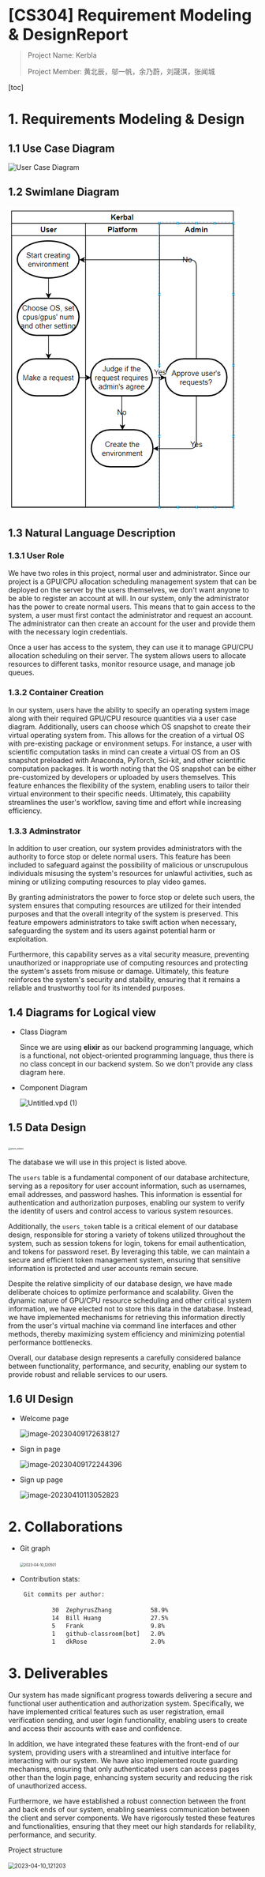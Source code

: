 <font size=6><b>[CS304] Requirement Modeling & DesignReport</b></font>

> Project Name: Kerbla
>
> Project Member: 黄北辰，邬一帆，余乃蔚，刘晟淇，张闻城

[toc]

# 1. Requirements Modeling & Design

## 1.1 Use Case Diagram

![User Case Diagram](https://raw.githubusercontent.com/zephyrszwc/zephyrs-image/master/202304091413750.png)

## 1.2 Swimlane Diagram

![image-20230410224433739](https://raw.githubusercontent.com/Nam-dada/dk_image/master/image-20230410224433739.png)

## 1.3 Natural Language Description

### 1.3.1 User Role

We have two roles in this project, normal user and administrator. Since our project is a GPU/CPU allocation scheduling management system that can be deployed on the server by the users themselves, we don't want anyone to be able to register an account at will. In our system, only the administrator has the power to create normal users. This means that to gain access to the system, a user must first contact the administrator and request an account. The administrator can then create an account for the user and provide them with the necessary login credentials.

Once a user has access to the system, they can use it to manage GPU/CPU allocation scheduling on their server. The system allows users to allocate resources to different tasks, monitor resource usage, and manage job queues.

### 1.3.2 Container Creation

In our system, users have the ability to specify an operating system image along with their required GPU/CPU resource quantities via a user case diagram. Additionally, users can choose which OS snapshot to create their virtual operating system from. This allows for the creation of a virtual OS with pre-existing package or environment setups. For instance, a user with scientific computation tasks in mind can create a virtual OS from an OS snapshot preloaded with Anaconda, PyTorch, Sci-kit, and other scientific computation packages. It is worth noting that the OS snapshot can be either pre-customized by developers or uploaded by users themselves. This feature enhances the flexibility of the system, enabling users to tailor their virtual environment to their specific needs. Ultimately, this capability streamlines the user's workflow, saving time and effort while increasing efficiency.

### 1.3.3 Adminstrator

In addition to user creation, our system provides administrators with the authority to force stop or delete normal users. This feature has been included to safeguard against the possibility of malicious or unscrupulous individuals misusing the system's resources for unlawful activities, such as mining or utilizing computing resources to play video games.

By granting administrators the power to force stop or delete such users, the system ensures that computing resources are utilized for their intended purposes and that the overall integrity of the system is preserved. This feature empowers administrators to take swift action when necessary, safeguarding the system and its users against potential harm or exploitation.

Furthermore, this capability serves as a vital security measure, preventing unauthorized or inappropriate use of computing resources and protecting the system's assets from misuse or damage. Ultimately, this feature reinforces the system's security and stability, ensuring that it remains a reliable and trustworthy tool for its intended purposes.

## 1.4 Diagrams for Logical view

- Class Diagram

  Since we are using **elixir** as our backend programming language, which is a functional, not object-oriented programming language, thus there is no class concept in our backend system. So we don't provide any class diagram here.

- Component Diagram

  ![Untitled.vpd (1)](https://raw.githubusercontent.com/zephyrszwc/zephyrs-image/master/202304111101427.png)

## 1.5 Data Design

<img src="https://raw.githubusercontent.com/zephyrszwc/zephyrs-image/master/202304101855907.png" alt="users_tokens" style="zoom:30%;" />

The database we will use in this project is listed above. 

The `users` table is a fundamental component of our database architecture, serving as a repository for user account information, such as usernames, email addresses, and password hashes. This information is essential for authentication and authorization purposes, enabling our system to verify the identity of users and control access to various system resources.

Additionally, the `users_toke`n table is a critical element of our database design, responsible for storing a variety of tokens utilized throughout the system, such as session tokens for login, tokens for email authentication, and tokens for password reset. By leveraging this table, we can maintain a secure and efficient token management system, ensuring that sensitive information is protected and user accounts remain secure.

Despite the relative simplicity of our database design, we have made deliberate choices to optimize performance and scalability. Given the dynamic nature of GPU/CPU resource scheduling and other critical system information, we have elected not to store this data in the database. Instead, we have implemented mechanisms for retrieving this information directly from the user's virtual machine via command line interfaces and other methods, thereby maximizing system efficiency and minimizing potential performance bottlenecks.

Overall, our database design represents a carefully considered balance between functionality, performance, and security, enabling our system to provide robust and reliable services to our users.

## 1.6 UI Design

- Welcome page

  ![image-20230409172638127](https://raw.githubusercontent.com/zephyrszwc/zephyrs-image/master/202304091726363.png)

- Sign in page

  ![image-20230409172244396](https://raw.githubusercontent.com/zephyrszwc/zephyrs-image/master/202304092013152.png)

- Sign up page

  ![image-20230410113052823](https://raw.githubusercontent.com/zephyrszwc/zephyrs-image/master/202304101131342.png)

# 2. Collaborations

- Git graph

  <img src="https://raw.githubusercontent.com/zephyrszwc/zephyrs-image/master/202304101206119.png" alt="2023-04-10_120501" style="zoom:50%;" />

- Contribution stats:

       Git commits per author:
       
               30  ZephyrusZhang           58.9%
               14  Bill Huang              27.5%
               5   Frank                   9.8%
               1   github-classroom[bot]   2.0%
               1   dkRose                  2.0%
   

# 3. Deliverables

Our system has made significant progress towards delivering a secure and functional user authentication and authorization system. Specifically, we have implemented critical features such as user registration, email verification sending, and user login functionality, enabling users to create and access their accounts with ease and confidence.

In addition, we have integrated these features with the front-end of our system, providing users with a streamlined and intuitive interface for interacting with our system. We have also implemented route guarding mechanisms, ensuring that only authenticated users can access pages other than the login page, enhancing system security and reducing the risk of unauthorized access.

Furthermore, we have established a robust connection between the front and back ends of our system, enabling seamless communication between the client and server components. We have rigorously tested these features and functionalities, ensuring that they meet our high standards for reliability, performance, and security.



Project structure

<img src="https://raw.githubusercontent.com/zephyrszwc/zephyrs-image/master/202304101212892.png" alt="2023-04-10_121203" style="zoom:80%;" />
